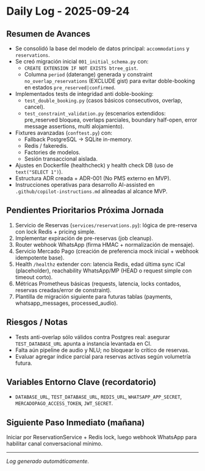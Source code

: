 # Daily Log - 2025-09-24

## Resumen de Avances
- Se consolidó la base del modelo de datos principal: `accommodations` y `reservations`.
- Se creó migración inicial `001_initial_schema.py` con:
  - `CREATE EXTENSION IF NOT EXISTS btree_gist`.
  - Columna `period` (daterange) generada y constraint `no_overlap_reservations` (EXCLUDE gist) para evitar doble-booking en estados `pre_reserved|confirmed`.
- Implementados tests de integridad anti doble-booking:
  - `test_double_booking.py` (casos básicos consecutivos, overlap, cancel).
  - `test_constraint_validation.py` (escenarios extendidos: pre_reserved bloquea, overlaps parciales, boundary half-open, error message assertions, multi alojamiento).
- Fixtures avanzadas (`conftest.py`) con:
  - Fallback PostgreSQL -> SQLite in-memory.
  - Redis / fakeredis.
  - Factories de modelos.
  - Sesión transaccional aislada.
- Ajustes en Dockerfile (healthcheck) y health check DB (uso de `text("SELECT 1")`).
- Estructura ADR creada + ADR-001 (No PMS externo en MVP).
- Instrucciones operativas para desarrollo AI-assisted en `.github/copilot-instructions.md` alineadas al alcance MVP.

## Pendientes Prioritarios Próxima Jornada
1. Servicio de Reservas (`services/reservations.py`): lógica de pre-reserva con lock Redis + pricing simple.
2. Implementar expiración de pre-reservas (job cleanup).
3. Router webhook WhatsApp (firma HMAC + normalización de mensaje).
4. Servicio Mercado Pago (creación de preferencia mock inicial + webhook idempotente base).
5. Health `/healthz` extender con: latencia Redis, edad última sync iCal (placeholder), reachability WhatsApp/MP (HEAD o request simple con timeout corto).
6. Métricas Prometheus básicas (requests, latencia, locks contados, reservas creadas/error de constraint).
7. Plantilla de migración siguiente para futuras tablas (payments, whatsapp_messages, processed_audio).

## Riesgos / Notas
- Tests anti-overlap sólo válidos contra Postgres real: asegurar `TEST_DATABASE_URL` apunta a instancia levantada en CI.
- Falta aún pipeline de audio y NLU; no bloquear lo crítico de reservas.
- Evaluar agregar índice parcial para reservas activas según volumetría futura.

## Variables Entorno Clave (recordatorio)
- `DATABASE_URL`, `TEST_DATABASE_URL`, `REDIS_URL`, `WHATSAPP_APP_SECRET`, `MERCADOPAGO_ACCESS_TOKEN`, `JWT_SECRET`.

## Siguiente Paso Inmediato (mañana)
Iniciar por ReservationService + Redis lock, luego webhook WhatsApp para habilitar canal conversacional mínimo.

---
_Log generado automáticamente._
